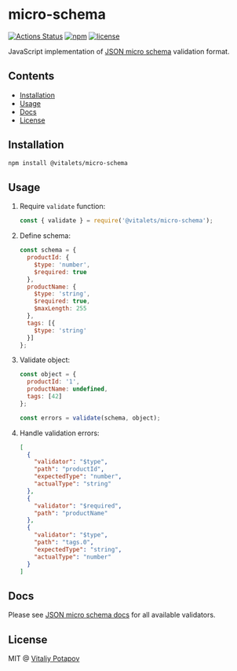 # micro-schema
[![Actions Status](https://github.com/vitalets/micro-schema/workflows/autotests/badge.svg)](https://github.com/vitalets/micro-schema/actions)
[![npm](https://img.shields.io/npm/v/@vitalets/micro-schema.svg)](https://www.npmjs.com/package/@vitalets/micro-schema)
[![license](https://img.shields.io/npm/l/@vitalets/micro-schema.svg)](https://www.npmjs.com/package/@vitalets/micro-schema)

JavaScript implementation of [JSON micro schema](https://github.com/vitalets/json-micro-schema) validation format.

## Contents

<!-- toc -->

- [Installation](#installation)
- [Usage](#usage)
- [Docs](#docs)
- [License](#license)

<!-- tocstop -->

## Installation
```bash
npm install @vitalets/micro-schema
```

## Usage
1. Require `validate` function:
    ```js
    const { validate } = require('@vitalets/micro-schema');
    ```

2. Define schema:
    ```js
    const schema = {
      productId: {
        $type: 'number',
        $required: true
      },
      productName: {
        $type: 'string',
        $required: true,
        $maxLength: 255
      },
      tags: [{
        $type: 'string'
      }]
    };
    ```

3. Validate object:
    ```js
    const object = {
      productId: '1',
      productName: undefined,
      tags: [42]
    };
    
    const errors = validate(schema, object);
    ```

4. Handle validation errors:
    ```json
    [
      {
        "validator": "$type",
        "path": "productId",
        "expectedType": "number",
        "actualType": "string"
      },
      {
        "validator": "$required",
        "path": "productName"
      },
      {
        "validator": "$type",
        "path": "tags.0",
        "expectedType": "string",
        "actualType": "number"
      }
    ]
    ```

## Docs
Please see [JSON micro schema docs](https://github.com/vitalets/json-micro-schema) for all available validators.

## License
MIT @ [Vitaliy Potapov](https://github.com/vitalets)
